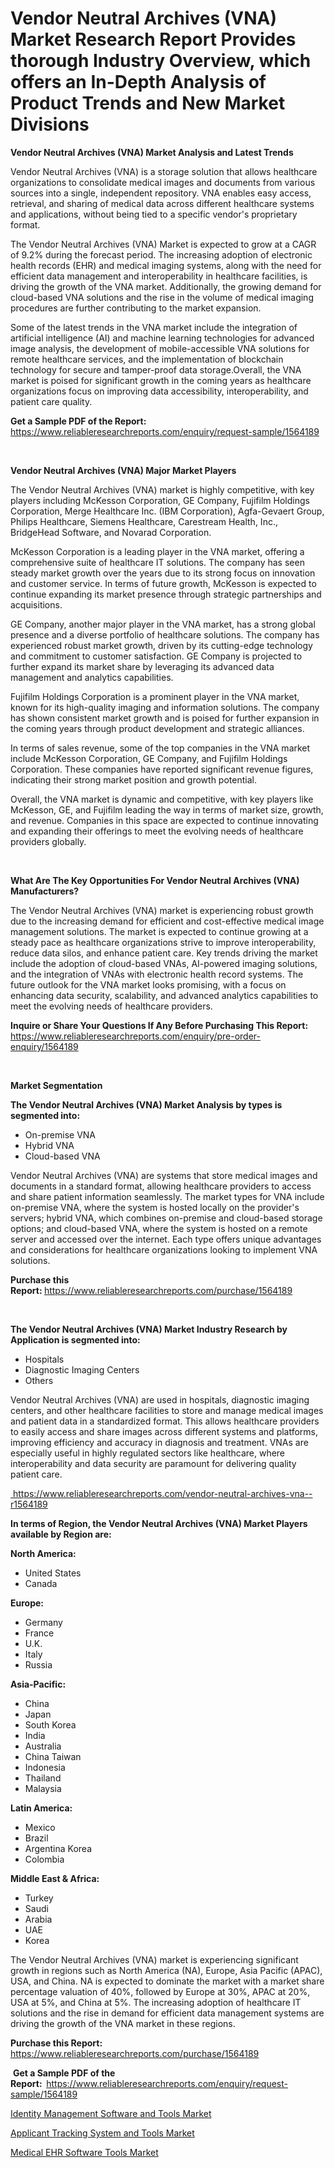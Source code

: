 <p><h1>Vendor Neutral Archives (VNA) Market Research Report Provides thorough Industry Overview, which offers an In-Depth Analysis of Product Trends and New Market Divisions</h1></p><p><strong>Vendor Neutral Archives (VNA) Market Analysis and Latest Trends</strong></p>
<p><p>Vendor Neutral Archives (VNA) is a storage solution that allows healthcare organizations to consolidate medical images and documents from various sources into a single, independent repository. VNA enables easy access, retrieval, and sharing of medical data across different healthcare systems and applications, without being tied to a specific vendor's proprietary format.</p><p>The Vendor Neutral Archives (VNA) Market is expected to grow at a CAGR of 9.2% during the forecast period. The increasing adoption of electronic health records (EHR) and medical imaging systems, along with the need for efficient data management and interoperability in healthcare facilities, is driving the growth of the VNA market. Additionally, the growing demand for cloud-based VNA solutions and the rise in the volume of medical imaging procedures are further contributing to the market expansion.</p><p>Some of the latest trends in the VNA market include the integration of artificial intelligence (AI) and machine learning technologies for advanced image analysis, the development of mobile-accessible VNA solutions for remote healthcare services, and the implementation of blockchain technology for secure and tamper-proof data storage.Overall, the VNA market is poised for significant growth in the coming years as healthcare organizations focus on improving data accessibility, interoperability, and patient care quality.</p></p>
<p><strong>Get a Sample PDF of the Report:&nbsp;</strong> <a href="https://www.reliableresearchreports.com/enquiry/request-sample/1564189">https://www.reliableresearchreports.com/enquiry/request-sample/1564189</a></p>
<p>&nbsp;</p>
<p><strong>Vendor Neutral Archives (VNA) Major Market Players</strong></p>
<p><p>The Vendor Neutral Archives (VNA) market is highly competitive, with key players including McKesson Corporation, GE Company, Fujifilm Holdings Corporation, Merge Healthcare Inc. (IBM Corporation), Agfa-Gevaert Group, Philips Healthcare, Siemens Healthcare, Carestream Health, Inc., BridgeHead Software, and Novarad Corporation.</p><p>McKesson Corporation is a leading player in the VNA market, offering a comprehensive suite of healthcare IT solutions. The company has seen steady market growth over the years due to its strong focus on innovation and customer service. In terms of future growth, McKesson is expected to continue expanding its market presence through strategic partnerships and acquisitions.</p><p>GE Company, another major player in the VNA market, has a strong global presence and a diverse portfolio of healthcare solutions. The company has experienced robust market growth, driven by its cutting-edge technology and commitment to customer satisfaction. GE Company is projected to further expand its market share by leveraging its advanced data management and analytics capabilities.</p><p>Fujifilm Holdings Corporation is a prominent player in the VNA market, known for its high-quality imaging and information solutions. The company has shown consistent market growth and is poised for further expansion in the coming years through product development and strategic alliances.</p><p>In terms of sales revenue, some of the top companies in the VNA market include McKesson Corporation, GE Company, and Fujifilm Holdings Corporation. These companies have reported significant revenue figures, indicating their strong market position and growth potential.</p><p>Overall, the VNA market is dynamic and competitive, with key players like McKesson, GE, and Fujifilm leading the way in terms of market size, growth, and revenue. Companies in this space are expected to continue innovating and expanding their offerings to meet the evolving needs of healthcare providers globally.</p></p>
<p>&nbsp;</p>
<p><strong>What Are The Key Opportunities For Vendor Neutral Archives (VNA) Manufacturers?</strong></p>
<p><p>The Vendor Neutral Archives (VNA) market is experiencing robust growth due to the increasing demand for efficient and cost-effective medical image management solutions. The market is expected to continue growing at a steady pace as healthcare organizations strive to improve interoperability, reduce data silos, and enhance patient care. Key trends driving the market include the adoption of cloud-based VNAs, AI-powered imaging solutions, and the integration of VNAs with electronic health record systems. The future outlook for the VNA market looks promising, with a focus on enhancing data security, scalability, and advanced analytics capabilities to meet the evolving needs of healthcare providers.</p></p>
<p><strong>Inquire or Share Your Questions If Any Before Purchasing This Report:</strong> <a href="https://www.reliableresearchreports.com/enquiry/pre-order-enquiry/1564189">https://www.reliableresearchreports.com/enquiry/pre-order-enquiry/1564189</a></p>
<p>&nbsp;</p>
<p><strong>Market Segmentation</strong></p>
<p><strong>The Vendor Neutral Archives (VNA) Market Analysis by types is segmented into:</strong></p>
<p><ul><li>On-premise VNA</li><li>Hybrid VNA</li><li>Cloud-based VNA</li></ul></p>
<p><p>Vendor Neutral Archives (VNA) are systems that store medical images and documents in a standard format, allowing healthcare providers to access and share patient information seamlessly. The market types for VNA include on-premise VNA, where the system is hosted locally on the provider's servers; hybrid VNA, which combines on-premise and cloud-based storage options; and cloud-based VNA, where the system is hosted on a remote server and accessed over the internet. Each type offers unique advantages and considerations for healthcare organizations looking to implement VNA solutions.</p></p>
<p><strong>Purchase this Report:&nbsp;</strong><a href="https://www.reliableresearchreports.com/purchase/1564189">https://www.reliableresearchreports.com/purchase/1564189</a></p>
<p>&nbsp;</p>
<p><strong>The Vendor Neutral Archives (VNA) Market Industry Research by Application is segmented into:</strong></p>
<p><ul><li>Hospitals</li><li>Diagnostic Imaging Centers</li><li>Others</li></ul></p>
<p><p>Vendor Neutral Archives (VNA) are used in hospitals, diagnostic imaging centers, and other healthcare facilities to store and manage medical images and patient data in a standardized format. This allows healthcare providers to easily access and share images across different systems and platforms, improving efficiency and accuracy in diagnosis and treatment. VNAs are especially useful in highly regulated sectors like healthcare, where interoperability and data security are paramount for delivering quality patient care.</p></p>
<p><a href="https://www.reliableresearchreports.com/vendor-neutral-archives-vna--r1564189">&nbsp;https://www.reliableresearchreports.com/vendor-neutral-archives-vna--r1564189</a></p>
<p><strong>In terms of Region, the Vendor Neutral Archives (VNA) Market Players available by Region are:</strong></p>
<p>
    <p> <strong> North America: </strong>
        <ul>
            <li>United States</li>
            <li>Canada</li>
        </ul>
        </p> 
    <p> <strong> Europe: </strong>
        <ul>
            <li>Germany</li>
            <li>France</li>
            <li>U.K.</li>
            <li>Italy</li>
            <li>Russia</li>
        </ul>
        </p> 
    <p> <strong> Asia-Pacific: </strong>
        <ul>
            <li>China</li>
            <li>Japan</li>
            <li>South Korea</li>
            <li>India</li>
            <li>Australia</li>
            <li>China Taiwan</li>
            <li>Indonesia</li>
            <li>Thailand</li>
            <li>Malaysia</li>
        </ul>
        </p> 
    <p> <strong> Latin America: </strong>
        <ul>
            <li>Mexico</li>
            <li>Brazil</li>
            <li>Argentina Korea</li>
            <li>Colombia</li>
        </ul>
        </p> 
    <p> <strong> Middle East & Africa: </strong>
        <ul>
            <li>Turkey</li>
            <li>Saudi</li>
            <li>Arabia</li>
            <li>UAE</li>
            <li>Korea</li>
        </ul>
    </p>
    </p>
<p><p>The Vendor Neutral Archives (VNA) market is experiencing significant growth in regions such as North America (NA), Europe, Asia Pacific (APAC), USA, and China. NA is expected to dominate the market with a market share percentage valuation of 40%, followed by Europe at 30%, APAC at 20%, USA at 5%, and China at 5%. The increasing adoption of healthcare IT solutions and the rise in demand for efficient data management systems are driving the growth of the VNA market in these regions.</p></p>
<p><strong>Purchase this Report: </strong><a href="https://www.reliableresearchreports.com/purchase/1564189">https://www.reliableresearchreports.com/purchase/1564189</a></p>
<p>&nbsp;<strong>Get a Sample PDF of the Report:&nbsp;&nbsp;</strong><a href="https://www.reliableresearchreports.com/enquiry/request-sample/1564189">https://www.reliableresearchreports.com/enquiry/request-sample/1564189</a></p>
<p><strong></strong></p>
<p><p><a href="https://github.com/JameTravis/Market-Research-Report-List-6/blob/main/identity-management-software-and-tools-market.md">Identity Management Software and Tools Market</a></p><p><a href="https://github.com/nusratjahan12006/Market-Research-Report-List-1/blob/main/applicant-tracking-system-and-tools-market.md">Applicant Tracking System and Tools Market</a></p><p><a href="https://github.com/vimar16th/Market-Research-Report-List-5/blob/main/medical-ehr-software-tools-market.md">Medical EHR Software Tools Market</a></p></p>
